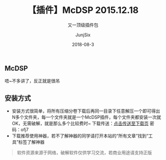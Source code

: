 ﻿---
layout:     post
title:      【插件】McDSP 2015.12.18
subtitle:   又一顶级插件包
date:       2018-08-3
author:     JunjSix
header-img: img/timg1PSQT13J.jpg
catalog: true
tags:
    - 插件
---
## McDSP
唔~不多讲了，反正就是很吊
## 安装方式
- 安装方式很简单，将所有压缩分卷下载后再同一目录下任意解压一个即可得出N多个文件夹，每一个文件夹就是一个McDSP插件，每个文件夹都安装一次就OK，无需破解，就是那么多个比较费时~
下载传送：[点击传送至下载页][1] 密码：ofj7
- 下载推荐使用神器，若不了解神器的同学请打开本站的“所有文章”找到“工具”标签了解神器

> 软件资源来源于网络，破解软件仅供学习交流，若商业用途请支持正版


  [1]: https://pan.baidu.com/s/1EMVN7d_02aGSjPsqcEtSrg